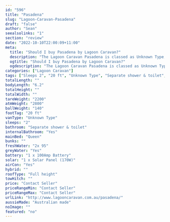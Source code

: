 ```yaml
---
id: "596"
title: "Pasadena"
slug: "Lagoon-Caravan-Pasadena"
draft: "false"
author: "Sean"
seealsolinks: "1"
section: "review"
date: "2022-10-10T22:00:09+11:00"
meta:
  title: "Should I buy Pasadena by Lagoon Caravan?"
  description: "The Lagoon Caravan Pasadena is classed as Unknown Type, and sleeps 2 people. It is Australian made and comes in at 20 ft. It generally has Separate shower & toilet."
  ogtitle: "Should I buy Pasadena by Lagoon Caravan?"
  ogdescription: "The Lagoon Caravan Pasadena is classed as Unknown Type, and sleeps 2 people. It is Australian made and comes in at 20 ft. It generally has Separate shower & toilet."
categories: ["Lagoon Caravan"]
tags: ["Sleeps 2", "20 ft", "Unknown Type", "Separate shower & toilet", "Full height", "Price Unknown"]
totalLength: ""
bodyLength: "6.2"
totalHeight: ""
totalWidth: ""
tareWeight: "2200"
atmWeight: "2800"
ballWeight: "140"
footTag: "20 ft"
vanType: "Unknown Type"
sleeps: "2"
bathroom: "Separate shower & toilet"
internalBathroom: "Yes"
mainBed: "Queen"
bunks: ""
freshWater: "2x 95"
greyWater: "Yes"
battery: "1 x 100Amp Battery"
solar: "1 x Solar Panel (170W)"
airCon: "Yes"
hybrid: ""
roofType: "Full height"
towHitch: ""
price: "Contact Seller"
priceRangeMin: "Contact Seller"
priceRangeMax: "Contact Seller"
urlLink: "http://www.lagooncaravan.com.au/pasadena/"
aussieMade: "Australian made"
noImage: ""
featured: "no"
---
```

